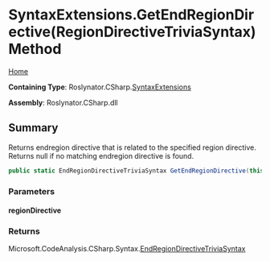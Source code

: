 <a name="_top"></a>

# SyntaxExtensions\.GetEndRegionDirective\(RegionDirectiveTriviaSyntax\) Method

[Home](../../../../README.md#_top)

**Containing Type**: Roslynator\.CSharp\.[SyntaxExtensions](../README.md#_top)

**Assembly**: Roslynator\.CSharp\.dll

## Summary

Returns endregion directive that is related to the specified region directive\. Returns null if no matching endregion directive is found\.

```csharp
public static EndRegionDirectiveTriviaSyntax GetEndRegionDirective(this RegionDirectiveTriviaSyntax regionDirective)
```

### Parameters

#### regionDirective

### Returns

Microsoft\.CodeAnalysis\.CSharp\.Syntax\.[EndRegionDirectiveTriviaSyntax](https://docs.microsoft.com/en-us/dotnet/api/microsoft.codeanalysis.csharp.syntax.endregiondirectivetriviasyntax)

